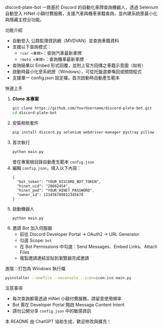 discord-plate-bot
一款基於 Discord 的自動化車牌查詢機器人，透過 Selenium 自動登入 HiNet 小額付費服務，支援汽車與機車車籍查詢，並內建系統匣最小化與隱藏主控台功能。

功能介紹
- 自動登入 公路監理資訊網（MVDVAN）並查詢車籍資料
- 支援以下查詢模式：
  - `!car <車牌>`：查詢汽車最新車牌
  - `!moto <車牌>`：查詢機車最新車牌
- 查詢結果以 Embed 形式回覆，並附上官方回傳之車籍示意圖（如有）
- 啟動時最小化至系統匣（Windows），可從托盤選單喚回或關閉程式
- 支援單一 config.json 設定檔，首次啟動時自動產生範本

快速上手
1. **Clone 本專案**
   ```bash
   git clone https://github.com/YourUsername/discord-plate-bot.git
   cd discord-plate-bot
   ```
2. 安裝相依套件
   ```bash
   pip install discord.py selenium webdriver-manager pystray pillow
   ```
3. 首次執行
   ```bash
   python main.py
   ```
   會在專案根目錄自動產生範本 `config.json`
4. 編輯 `config.json`，填入以下內容：
   ```jsonc
   {
     "bot_token": "YOUR_DISCORD_BOT_TOKEN",
     "hinet_uid": "28602454",
     "hinet_pwd": "YOUR_HINET_PASSWORD",
     "owner_id": 123456789012345678
   }
   ```
5. 啟動機器人
   ```bash
   python main.py
   ```
6. 邀請 Bot 加入伺服器
   - 前往 Discord Developer Portal → OAuth2 → URL Generator
   - 勾選 Scope: `bot`
   - 在 Bot Permissions 中勾選：Send Messages、Embed Links、Attach Files
   - 複製邀請連結並貼到瀏覽器完成邀請

進階：打包為 Windows 執行檔
```bash
pyinstaller --onefile --noconsole --icon=icon.ico main.py
```

注意事項
- 每次查詢都需透過 HiNet 小額付費服務，請留意使用頻率
- Bot 需在 Developer Portal 開啟 Message Content Intent
- 請勿公開分享 `config.json` 中的敏感資訊

本 README 由 ChatGPT 協助生成，歡迎修改與擴充！

